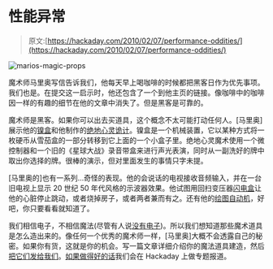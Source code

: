 # 性能异常

> 原文:[https://hackaday.com/2010/02/07/performance-oddities/](https://hackaday.com/2010/02/07/performance-oddities/)

![](../Images/019f13790ec5921d80c7d01425637998.png "marios-magic-props")

魔术师马里奥写信告诉我们，他每天早上喝咖啡的时候都把黑客日作为优先事项。我们也是。在提交这一启示时，他还包含了一个到他主页的链接。像咖啡中的咖啡因一样的有趣的细节在他的文章中消失了。但是黑客是可靠的。

魔术师是黑客。如果你可以出去买道具，这个概念不太可能打动任何人。[马里奥]展示他的[镍盒](http://suitcasemachine.blogspot.com/2009/12/nickel-box.html)和他制作的[绝地心灵诡计](http://suitcasemachine.blogspot.com/2009/11/jedi-mind-trick.html)。镍盒是一个机械装置，它以某种方式将一枚硬币从雪茄盒的一部分转移到它上面的一个小盒子里。绝地心灵魔术使用一个微控制器和一个旧的《星球大战》录音带盒来进行声光表演，同时从一副洗好的牌中取出你选择的牌。很棒的演示，但对里面发生的事情只字未提。

[马里奥的]也有一系列…奇怪的表现。他的会说话的电视接收音频输入，并在一台旧电视上显示 20 世纪 50 年代风格的示波器效果。他试图用回扫变压器[闪电盒](http://suitcasemachine.blogspot.com/2010/01/miniature-lightning-box.html)让他的心脏停止跳动，或者烧掉房子，或者两者兼而有之。还有他的[绘图自动机](http://suitcasemachine.blogspot.com/2009/10/drawing-automaton.html)，好吧，你只要看看就知道了。

我们相信电子，不相信魔法(尽管有人说[没有电子](http://www.amazon.com/There-Are-Electrons-Electronics-Earthlings/dp/0962781592))。所以我们想知道那些魔术道具是怎么造出来的。像任何一个优秀的魔术师一样，[马里奥]大概不会透露自己的秘密。如果你有货，这就是你的机会。写一篇文章详细介绍你的魔法道具建造，然后[把它们发给我们](http://hackaday.com/contact-hack-a-day/)。[如果做得好的话](http://hackaday.com/2009/09/19/how-to-make-your-project-an-internet-sensation/)我们会在 Hackaday 上做专题报道。